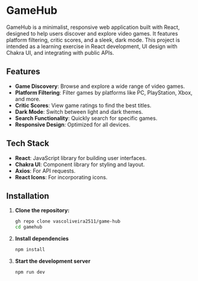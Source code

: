 # GameHub

GameHub is a minimalist, responsive web application built with React, designed to help users discover and explore video games. It features platform filtering, critic scores, and a sleek, dark mode. This project is intended as a learning exercise in React development, UI design with Chakra UI, and integrating with public APIs.

## Features

- **Game Discovery**: Browse and explore a wide range of video games.
- **Platform Filtering**: Filter games by platforms like PC, PlayStation, Xbox, and more.
- **Critic Scores**: View game ratings to find the best titles.
- **Dark Mode**: Switch between light and dark themes.
- **Search Functionality**: Quickly search for specific games.
- **Responsive Design**: Optimized for all devices.

## Tech Stack

- **React**: JavaScript library for building user interfaces.
- **Chakra UI**: Component library for styling and layout.
- **Axios**: For API requests.
- **React Icons**: For incorporating icons.

## Installation

1. **Clone the repository:**

   ```bash
   gh repo clone vascoliveira2511/game-hub
   cd gamehub

2. **Install dependencies**
   
   ```bash
   npm install

3. **Start the development server**
   
   ```bash
   npm run dev
